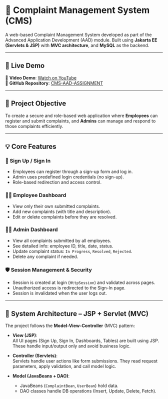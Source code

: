 # 📌 Complaint Management System (CMS)

A web-based Complaint Management System developed as part of the Advanced Application Development (AAD) module. Built using **Jakarta EE (Servlets & JSP)** with **MVC architecture**, and **MySQL** as the backend.

---

## 🚀 Live Demo

🎥 **Video Demo**: [Watch on YouTube](https://youtu.be/hrm_9sukBXA)  
📂 **GitHub Repository**: [CMS-AAD-ASSIGNMENT](https://github.com/ManuthLakdiw/CMS-AAD-ASSIGNMENT)

---

## 🧠 Project Objective

To create a secure and role-based web application where **Employees** can register and submit complaints, and **Admins** can manage and respond to those complaints efficiently.

---

## 💡 Core Features

### 🔐 Sign Up / Sign In

- Employees can register through a sign-up form and log in.
- Admin uses predefined login credentials (no sign-up).
- Role-based redirection and access control.

### 👨‍💻 Employee Dashboard

- View only their own submitted complaints.
- Add new complaints (with title and description).
- Edit or delete complaints before they are resolved.

### 👩‍💼 Admin Dashboard

- View all complaints submitted by all employees.
- See detailed info: employee ID, title, date, status.
- Update complaint status: `In Progress`, `Resolved`, `Rejected`.
- Delete any complaint if needed.

### 🛡️ Session Management & Security

- Session is created at login (`HttpSession`) and validated across pages.
- Unauthorized access is redirected to the Sign-In page.
- Session is invalidated when the user logs out.

---

## 🧱 System Architecture – JSP + Servlet (MVC)

The project follows the **Model-View-Controller** (MVC) pattern:

- **View (JSP)**:  
  All UI pages (Sign Up, Sign In, Dashboards, Tables) are built using JSP. These handle input/output only and avoid business logic.

- **Controller (Servlets)**:  
  Servlets handle user actions like form submissions. They read request parameters, apply validation, and call model logic.

- **Model (JavaBeans + DAO)**:
    - JavaBeans (`ComplaintBean`, `UserBean`) hold data.
    - DAO classes handle DB operations (Insert, Update, Delete, Fetch).


